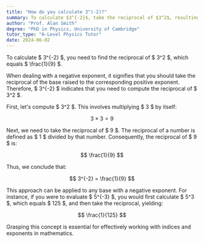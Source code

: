 ```yaml
---
title: "How do you calculate 3^(-2)?"
summary: To calculate $3^{-2}$, take the reciprocal of $3^2$, resulting in $\frac{1}{9}$.
author: "Prof. Alan Smith"
degree: "PhD in Physics, University of Cambridge"
tutor_type: "A-Level Physics Tutor"
date: 2024-06-02
---
```


To calculate $ 3^{-2} $, you need to find the reciprocal of $ 3^2 $, which equals $ \frac{1}{9} $.

When dealing with a negative exponent, it signifies that you should take the reciprocal of the base raised to the corresponding positive exponent. Therefore, $ 3^{-2} $ indicates that you need to compute the reciprocal of $ 3^2 $.

First, let's compute $ 3^2 $. This involves multiplying $ 3 $ by itself:

$$
3 \times 3 = 9
$$

Next, we need to take the reciprocal of $ 9 $. The reciprocal of a number is defined as $ 1 $ divided by that number. Consequently, the reciprocal of $ 9 $ is:

$$
\frac{1}{9}
$$

Thus, we conclude that:

$$
3^{-2} = \frac{1}{9}
$$

This approach can be applied to any base with a negative exponent. For instance, if you were to evaluate $ 5^{-3} $, you would first calculate $ 5^3 $, which equals $ 125 $, and then take the reciprocal, yielding:

$$
\frac{1}{125}
$$

Grasping this concept is essential for effectively working with indices and exponents in mathematics.
    